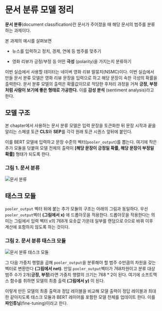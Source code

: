 # 문서 분류 모델 정리

**문서 분류**(document classification)란 문서가 주어졌을 때 해당 문서의 범주를 분류하는 과제이다.

본 과제의 예시를 살펴보면

  - 뉴스를 입력하고 정치, 경제, 연예 등 범주를 맞추기
  
  - 영화 리뷰가 긍정/부정 등 어떤 **극성** (polarity)을 가지는지 분류하기

이번 실습에서 사용할 데이터는 네이버 영화 리뷰 말뭉치(NSMC)이다. 
이번 실습에서 만들 문서 분류 모델은 영화 리뷰 문장을 입력으로 하고 해당 문장이 속한 극성의 확률을 출력한다.
문서 분류 모델의 출력은 확률값이므로 적당한 후처리 과정을 거쳐 **긍정, 부정처럼 사람이 보기에 좋은 형태로 가공한다.**
이를 **감성 분석** (sentiment analysis)라고 한다.

## 모델 구조

본 chapter에서 사용하는 문서 분류 모델은 입력 문장을 토큰화한 뒤 문장 시작과 끝을 알리는 스페셜 토큰 **CLS**와 **SEP**를 각각 원래 토큰 시퀀스 앞뒤에 붙인다.

이를 BERT 모델에 입력하고 문장 수준의 벡터(`pooler_output`)를 뽑는다. 
여기에 작은 추가 모듈을 덧붙여 모델 전체의 출력이 **[해당 문장이 긍정일 확률, 해당 문장이 부정일 확률]** 형태가 되도록 한다.

### 그림 1. 문서 분류

![문서 분류](https://user-images.githubusercontent.com/84653623/156362925-f4488adb-857f-4b49-92e4-a6db61554b9f.png)

## 태스크 모듈

`pooler_output` 벡터 뒤에 붙는 추가 모듈의 구조는 아래의 그림과 동일하다. 우선 `pooler_output`벡터 **(그림에서 x)** 에 드롭아웃을 적용한다.
드롭아웃을 적용한다는 의미는 그림에서 입력 벡터 x의 768개 요솟값 가운데 일부를 랜덤으로 0으로 바꿔 이후 계산에 포함하지 않도록 하는 것이다.

### 그림 2. 문서 분류 태스크 모듈

![문서 분류 태스크 모듈](https://user-images.githubusercontent.com/84653623/156363232-3c63964a-6ad9-4dd8-b4cb-2424a31a8ae7.png)

그 다음 가중치 행렬을 곱해 `pooler_output`을 분류해야 할 범주 수만큼의 차원을 갖는 벡터로 변환한다 **(그림에서 net)**.
만일 `pooler_output`벡터가 768차원이고 분류 대상 범주 수가 2개(**긍정, 부정**)라면 가중치 행렬의 크기는 768 * 2이 된다.
여기에 소프트맥스 함수를 취하면 모델의 최종 출력 **(그림에서 y)** 이 된다. 

이렇게 만든 모델의 최종 출력과 정답 레이블을 비교해 모델 출력이 정답 레이블과 최대한 같아지도록 태스크 모듈과 BERT 레이어를 포함한 모델 전체를 업데이트 한다.
이를 **파인튜닝**(fine-tuning)이라고 한다.
